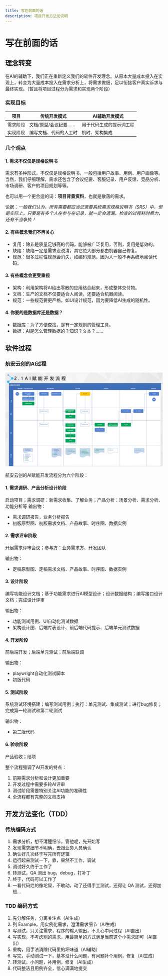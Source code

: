 ```yaml
---
title: 写在前面的话
description: 项目开发方法论说明
---
```


# 写在前面的话

## 理念转变

在AI的辅助下，我们正在重新定义我们的软件开发理念。从原本大量成本投入在实现上，转变为大量成本投入在需求分析上，将需求做细，足以衔接客户真实诉求与最终实现。（暂且将项目过程分为需求和实现两个阶段）

### 实现目标
<script setup>
import { use } from 'echarts/core';
import { CanvasRenderer } from 'echarts/renderers';
import { PieChart } from 'echarts/charts';
import { TitleComponent, TooltipComponent, LegendComponent } from 'echarts/components';
import VChart from 'vue-echarts';

use([
  CanvasRenderer,
  PieChart,
  TitleComponent,
  TooltipComponent,
  LegendComponent
]);

const option = {
  tooltip: {
    trigger: 'item',
    formatter: '{b}: {c}%'
  },
  legend: {
    orient: 'horizontal',
    top: '10%'
  },
  series: [
    {
      name: '传统开发模式',
      type: 'pie',
      radius: '50%',
      center: ['20%', '50%'],
      data: [
        { value: 30, name: '需求阶段' },
        { value: 70, name: '实现阶段' }
      ],
      label: {
        show: true,
        position: 'inside',
        formatter: '{b}: {c}%',
        fontSize: 14
      },
      emphasis: {
        itemStyle: {
          shadowBlur: 10,
          shadowOffsetX: 0,
          shadowColor: 'rgba(0, 0, 0, 0.5)'
        }
      }
    },
    {
      name: 'AI辅助开发模式',
      type: 'pie',
      radius: '50%',
      center: ['80%', '50%'],
      data: [
        { value: 70, name: '需求阶段' },
        { value: 30, name: '实现阶段' }
      ],
      label: {
        show: true,
        position: 'inside',
        formatter: '{b}: {c}%',
        fontSize: 14
      },
      emphasis: {
        itemStyle: {
          shadowBlur: 10,
          shadowOffsetX: 0,
          shadowColor: 'rgba(0, 0, 0, 0.5)'
        }
      }
    }
  ],
  graphic: [
    {
      type: 'group',
      left: '40%',
      top: 'center',
      children: [{
        type: 'text',
        style: {
          text: '→',
          font: 'bold 30px sans-serif',
        },
        silent: true
      }]
    },
    {
      type: 'text',
      left: '20%',
      bottom: '5%',
      style: {
        text: '传统开发模式',
        textAlign: 'center',
        font: 'bold 16px sans-serif'
      }
    },
    {
      type: 'text',
      left: '80%',
      bottom: '5%',
      style: {
        text: 'AI辅助开发模式',
        textAlign: 'center',
        font: 'bold 16px sans-serif'
      }
    }
  ]
};
</script>

<VChart class="chart" :option="option" style="height: 400px" />


| 项目 | 传统开发模式 | AI辅助开发模式 |
|------|------------|--------------|
| 需求阶段 | 文档/原型/会议纪要…… | 用于代码生成的提示词工程 |
| 实现阶段 | 编写文档、代码的人工时 | 机时、架构集成 |




### 几个观点

#### 1. 需求不仅仅是规格说明书

需求有多种形式，不仅仅是规格说明书，一般包括用户故事、用例、用户画像等。当然，我们仔细理解，需求还包含了会议纪要、客服记录、用户反馈、竞品分析、市场调研、客户的项目规划等等。

也可以用一个更合适的词：**项目背景资料**，也就是散落的需求。

论据：*一般我们认为，所有需要都应当记录要系统需求规格说明书（SRS）中，但是实际上，只要是有多个人在参与在记录，就一定会遗漏，检查的过程耗时费力，还有不当争执！*

#### 2. 有些概念我们不再关心

- 复用：除非是质量足够高的代码，能够被广泛复用，否则，复用是低效的。
- 缺陷：缺陷一定是需求没说清，其它绝大部分都由机器自己修复。
- 规范：很多过程性规范会消失，如编码规范，因为人一般不再系统地阅读代码。

#### 3. 有些概念会更受重视

- 架构：利用架构将AI给出零散的应用结合起来，形成整体交付物。
- 文档：生产的文档不仅要适合人阅读，还要适合机器阅读。
- 规范：一些规范要更严格，如UI设计规范，因为要降低AI生成的随机性。

#### 4. 你要的是数据库还是数据？

- 数据库：为了方便查找，是有一定规则的管理工具。
- 数据：AI是怎么管理数据的？知识？文本？……




## 软件过程

### 航安云创的AI过程

![航安云创的AI过程](../../public/images/2402011453.png)

航安云创的AI赋能开发流程分为六个阶段：

#### 1. 需求调研、产品分析设计阶段

启动项目；需求调研：新需求收集、了解业务；产品分析：场景分析、需求分析、功能分析等
输出物：

- 需求调研报告，业务分析报告
- 初版原型图、初版需求文档、产品故事、时序图、数据实例

#### 2. 需求评审阶段

开展需求评审会议；参与方：业务需求方、开发团队

输出物：

- 定稿原型图、定稿需求文档、产品故事、时序图、数据实例

#### 3. 设计阶段

编写功能设计文档；基于功能需求进行AI模型设计；设计数据结构；编写接口设计文档；完成设计评审

输出物：

- 功能测试用例、UI自动化测试数据
- 架构设计图、后端库表设计、前后端代码提示、后端单元测试数据

#### 4. 开发阶段

前后端开发；后端单元测试；前后端联调

输出物：

- playwright自动化测试脚本
- 初版代码

#### 5. 测试阶段

系统测试环境搭建；编写测试用例；执行：单元测试、集成测试；进行bug修复；完成第一轮测试和第二轮测试

输出物：

- 第二版代码

#### 6. 验收阶段

产品验收；结项


整个流程强调了AI开发的特点：
1. 前期需求分析和设计更加重要
2. 开发过程中需要多轮AI评审
3. 测试阶段需要特别关注AI功能的准确性
4. 全流程都有完整的文档支持




## 开发方法变化（TDD）

### 传统编码方式

1. 需求分析，想不清楚细节，管他呢，先开始写
2. 发现需求细节不明确，去跟业务人员确认
3. 确认好几次终于写完所有逻辑
4. 运行起来测试一下，靠，果然不工作，调试
5. 调试好久终于工作了
6. 转测试，QA 测出 bug，debug，打补丁
7. 终于，代码可以工作了
8. 一看代码烂的像坨屎，不敢动，动了还得手工测试，还得让 QA 测试，还得加班...

### TDD 编码方式

1. 先分解任务，分离关注点（AI生成）
2. 列 Example，用实例化需求，澄清需求细节（AI生成）
3. 写测试，只关注需求，程序的输入输出，不关心中间过程（AI直出）
4. 写实现，不考虑别的需求，用最简单的方式满足当前这个小需求即可（AI直出）
5. 重构，用手法消除代码里的坏味道（AI辅助）
6. 写完，手动测试一下，基本没什么问题，有问题补个用例，修复（AI生成）
7. 转测试，小问题，补用例，修复（AI生成）
8. 代码整洁且用例齐全，信心满满地提交




